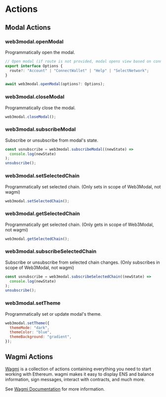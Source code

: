 # Actions

## Modal Actions

### web3modal.openModal

Programmatically open the modal.

```js
// Open modal (if route is not provided, modal opens view based on connection / config status)
export interface Options {
  route?: "Account" | "ConnectWallet" | "Help" | "SelectNetwork";
}

await web3modal.openModal(options?: Options);
```

### web3modal.closeModal

Programmatically close the modal.

```js
web3modal.closeModal();
```

### web3modal.subscribeModal

Subscribe or unsubscribe from modal's state.

```js
const usnubscribe = web3modal.subscribeModal((newState) =>
  console.log(newState)
);
unsubscribe();
```

### web3modal.setSelectedChain

Programmatically set selected chain. (Only sets in scope of Web3Modal, not wagmi)

```js
web3modal.setSelectedChain();
```

### web3modal.getSelectedChain

Programmatically get selected chain. (Only gets in scope of Web3Modal, not wagmi)

```js
web3modal.getSelectedChain();
```

### web3modal.subscribeSelectedChain

Subscribe or unsubscribe from selected chain changes. (Only subscribes in scope of Web3Modal, not wagmi)

```js
const usnubscribe = web3modal.subscribeSelectedChain((newState) =>
  console.log(newState)
);
unsubscribe();
```

### web3modal.setTheme

Programmatically set or update modal's theme.

```js
web3modal.setTheme({
  themeMode: "dark",
  themeColor: "blue",
  themeBackground: "gradient",
});
```

## Wagmi Actions

[Wagmi](https://wagmi.sh/core/getting-started) is a collection of actions containing everything you need to start working with Ethereum. wagmi makes it easy to display ENS and balance information, sign messages, interact with contracts, and much more.

See [Wagmi Documentation](https://wagmi.sh/core/getting-started) for more information.
